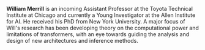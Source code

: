 **William Merrill** is an incoming Assistant Professor at the Toyota Technical Institute at Chicago and currently a Young Investigator at the Allen Institute for AI. He received his PhD from New York University. A major focus of Will's research has been developing theory on the computational power and limitations of transformers, with an eye towards guiding the analysis and design of new architectures and inference methods.